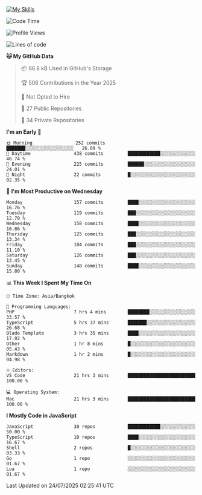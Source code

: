 
[![My Skills](https://skillicons.dev/icons?i=js,ts,html,css,php,laravel,nextjs,react,neovim,git&perline=5)](https://skillicons.dev)

<!--START_SECTION:waka-->
![Code Time](http://img.shields.io/badge/Code%20Time-1%2C541%20hrs%2012%20mins-blue)

![Profile Views](http://img.shields.io/badge/Profile%20Views-312-blue)

![Lines of code](https://img.shields.io/badge/From%20Hello%20World%20I%27ve%20Written-213.8%20thousand%20lines%20of%20code-blue)

**🐱 My GitHub Data** 

> 📦 66.8 kB Used in GitHub's Storage 
 > 
> 🏆 506 Contributions in the Year 2025
 > 
> 🚫 Not Opted to Hire
 > 
> 📜 27 Public Repositories 
 > 
> 🔑 34 Private Repositories 
 > 
**I'm an Early 🐤** 

```text
🌞 Morning                252 commits         ███████░░░░░░░░░░░░░░░░░░   26.89 % 
🌆 Daytime                438 commits         ████████████░░░░░░░░░░░░░   46.74 % 
🌃 Evening                225 commits         ██████░░░░░░░░░░░░░░░░░░░   24.01 % 
🌙 Night                  22 commits          █░░░░░░░░░░░░░░░░░░░░░░░░   02.35 % 
```
📅 **I'm Most Productive on Wednesday** 

```text
Monday                   157 commits         ████░░░░░░░░░░░░░░░░░░░░░   16.76 % 
Tuesday                  119 commits         ███░░░░░░░░░░░░░░░░░░░░░░   12.70 % 
Wednesday                158 commits         ████░░░░░░░░░░░░░░░░░░░░░   16.86 % 
Thursday                 125 commits         ███░░░░░░░░░░░░░░░░░░░░░░   13.34 % 
Friday                   104 commits         ███░░░░░░░░░░░░░░░░░░░░░░   11.10 % 
Saturday                 126 commits         ███░░░░░░░░░░░░░░░░░░░░░░   13.45 % 
Sunday                   148 commits         ████░░░░░░░░░░░░░░░░░░░░░   15.80 % 
```


📊 **This Week I Spent My Time On** 

```text
🕑︎ Time Zone: Asia/Bangkok

💬 Programming Languages: 
PHP                      7 hrs 4 mins        ████████░░░░░░░░░░░░░░░░░   33.57 % 
TypeScript               5 hrs 37 mins       ███████░░░░░░░░░░░░░░░░░░   26.68 % 
Blade Template           3 hrs 35 mins       ████░░░░░░░░░░░░░░░░░░░░░   17.02 % 
Other                    1 hr 8 mins         █░░░░░░░░░░░░░░░░░░░░░░░░   05.43 % 
Markdown                 1 hr 2 mins         █░░░░░░░░░░░░░░░░░░░░░░░░   04.98 % 

🔥 Editors: 
VS Code                  21 hrs 3 mins       █████████████████████████   100.00 % 

💻 Operating System: 
Mac                      21 hrs 3 mins       █████████████████████████   100.00 % 
```

**I Mostly Code in JavaScript** 

```text
JavaScript               30 repos            ████████████░░░░░░░░░░░░░   50.00 % 
TypeScript               10 repos            ████░░░░░░░░░░░░░░░░░░░░░   16.67 % 
Shell                    2 repos             █░░░░░░░░░░░░░░░░░░░░░░░░   03.33 % 
Go                       1 repo              ░░░░░░░░░░░░░░░░░░░░░░░░░   01.67 % 
Lua                      1 repo              ░░░░░░░░░░░░░░░░░░░░░░░░░   01.67 % 
```




 Last Updated on 24/07/2025 02:25:41 UTC
<!--END_SECTION:waka-->
